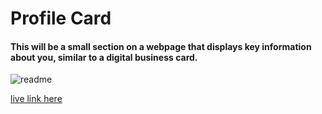 <h1>Profile Card</h1>
<h4>This will be a small section on a webpage that displays key information about you, similar to a digital business card.</h4>

![readme](https://github.com/user-attachments/assets/05bb5899-c545-4e27-afda-a9e7fa467970)


[live link here](https://clinquant-kelpie-baba6e.netlify.app/)
